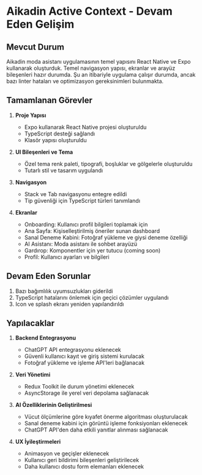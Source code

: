 # Aikadin Active Context - Devam Eden Gelişim

## Mevcut Durum
Aikadin moda asistanı uygulamasının temel yapısını React Native ve Expo kullanarak oluşturduk. Temel navigasyon yapısı, ekranlar ve arayüz bileşenleri hazır durumda. Şu an itibariyle uygulama çalışır durumda, ancak bazı linter hataları ve optimizasyon gereksinimleri bulunmakta.

## Tamamlanan Görevler
1. **Proje Yapısı**
   - Expo kullanarak React Native projesi oluşturuldu
   - TypeScript desteği sağlandı
   - Klasör yapısı oluşturuldu

2. **UI Bileşenleri ve Tema**
   - Özel tema renk paleti, tipografi, boşluklar ve gölgelerle oluşturuldu
   - Tutarlı stil ve tasarım uygulandı

3. **Navigasyon**
   - Stack ve Tab navigasyonu entegre edildi
   - Tip güvenliği için TypeScript türleri tanımlandı

4. **Ekranlar**
   - Onboarding: Kullanıcı profil bilgileri toplamak için
   - Ana Sayfa: Kişiselleştirilmiş öneriler sunan dashboard
   - Sanal Deneme Kabini: Fotoğraf yükleme ve giysi deneme özelliği
   - AI Asistanı: Moda asistanı ile sohbet arayüzü
   - Gardırop: Komponentler için yer tutucu (coming soon)
   - Profil: Kullanıcı ayarları ve bilgileri

## Devam Eden Sorunlar
1. Bazı bağımlılık uyumsuzlukları giderildi
2. TypeScript hatalarını önlemek için geçici çözümler uygulandı
3. Icon ve splash ekranı yeniden yapılandırıldı

## Yapılacaklar
1. **Backend Entegrasyonu**
   - ChatGPT API entegrasyonu eklenecek
   - Güvenli kullanıcı kayıt ve giriş sistemi kurulacak
   - Fotoğraf yükleme ve işleme API'leri bağlanacak

2. **Veri Yönetimi**
   - Redux Toolkit ile durum yönetimi eklenecek
   - AsyncStorage ile yerel veri depolama sağlanacak

3. **AI Özelliklerinin Geliştirilmesi**
   - Vücut ölçümlerine göre kıyafet önerme algoritması oluşturulacak
   - Sanal deneme kabini için görüntü işleme fonksiyonları eklenecek
   - ChatGPT API'den daha etkili yanıtlar alınması sağlanacak

4. **UX İyileştirmeleri**
   - Animasyon ve geçişler eklenecek
   - Kullanıcı geri bildirimi bileşenleri geliştirilecek
   - Daha kullanıcı dostu form elemanları eklenecek